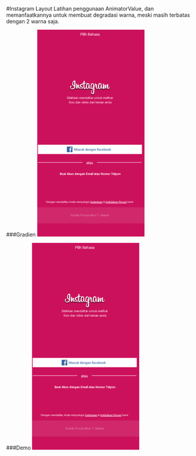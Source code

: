 #Instagram Layout
Latihan penggunaan AnimatorValue, dan memanfaatkannya untuk membuat degradasi warna, meski masih terbatas dengan 2 warna saja.

###Gradien
![gradien](https://github.com/Danboru/Instagram-Layout/blob/master/Gradien.gif)

###Demo
![demonya](https://github.com/Danboru/Instagram-Layout/blob/master/Demo.gif)
